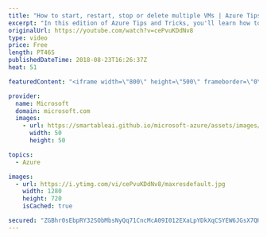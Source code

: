 ```yaml
---
title: "How to start, restart, stop or delete multiple VMs | Azure Tips and Tricks"
excerpt: "In this edition of Azure Tips and Tricks, you'll learn how to quickly start, restart, stop or delete multiple virtual machines (VMs) with just one click. In the Azure portal, watch how you can easily carry out bulk operations to your VMs.  For more tips and tricks, visit: http://azuredev.tips/  Get started"
originalUrl: https://youtube.com/watch?v=cePvuKDdNv8
type: video
price: Free
length: PT46S
publishedDateTime: 2018-08-23T16:26:37Z
heat: 51

featuredContent: "<iframe width=\"800\" height=\"500\" frameborder=\"0\" src=\"https://www.youtube.com/embed/cePvuKDdNv8\" allow=\"accelerometer; autoplay; encrypted-media; gyroscope; picture-in-picture\" allowfullscreen></iframe>"

provider:
  name: Microsoft
  domain: microsoft.com
  images:
    - url: https://smartableai.github.io/microsoft-azure/assets/images/organizations/microsoft.com-50x50.jpg
      width: 50
      height: 50

topics:
  - Azure

images:
  - url: https://i.ytimg.com/vi/cePvuKDdNv8/maxresdefault.jpg
    width: 1280
    height: 720
    isCached: true

secured: "ZGBhr0sEbpRY32SObMbsNyQq71CncMcA09I012EXaLpYDkXqCSYEW6JGsX7QHKptHKPKQNFKIijsAG9am7h9tA15wL9gUVOl0KQaCsDMxZn5DEKtjbc1Hq5Q4Ix7xmiiAk4KJO4w+/CuureXrejn5iw4nPMn1CO02pD9AHWBtnynLIWEOScKYaQOdr493+/czpARrcmDpsxS7JKb95+uUNr7etIdRyBLpEaJVgG7ELNjcys16ZDkrxeQ8vM65P3bggi3zWycRV2DZsQH+U27i4nLuge/bgahMsyV/XKJOSLRG1Ip5t4qH4DKh5IxRSjcGLEDmgYFOzNOphagAcBv+lzAAos91PcvFKSli3vIvFLXNtLAoC4c91kPnphaqBZvn9Xdm6CzSSJ9YiwOPoazYMnlttsY3C4WeXmNEhkkisE=;Zau1hWw0pgHkWO4PMPawsQ=="
---
```


